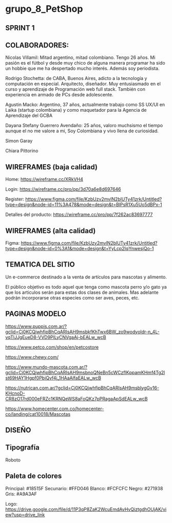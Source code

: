 # grupo_8_PetShop

SPRINT 1
--------

COLABORADORES:
--------------
Nicolas Villamil: Mitad argentino, mitad colombiano. Tengo 26 años. Mi pasión es el fútbol y desde muy chico de alguna manera programar ha sido un hobbie que me ha despertado mucho interés. Además soy periodista. 

Rodrigo Stochetta: de CABA, Buenos Aires, adicto a la tecnología y computación en especial. Arquitecto, diseñador. Muy entusiasmado en el curso y aprendizaje de 
Programación web full stack. También con experiencia en armado de PCs desde adolescente.

Agustin Macko: Argentino, 37 años, actualmente trabajo como SS UX/UI en Laika (startup colombiana) y como maquetador para la Agencia de Aprendizaje del GCBA

Dayana Stefany Guerrero Avendaño: 25 años, valoro muchsismo el tiempo aunque el no me valore a mi, Soy Colombiana y vivo llena de curiosidad.

Simon Garay

Chiara Pittorino

WIREFRAMES (baja calidad)
---------------------------

Home: https://wireframe.cc/XRkVH4

Login: https://wireframe.cc/pro/pp/3d70a6e8d697646

Register: https://www.figma.com/file/KzbUzv2mvlN2blUTy41zrk/Untitled?type=design&node-id=11%3A478&mode=design&t=BlPsR1Xu5Uo5dBPx-1

Detalles del producto: https://wireframe.cc/pro/pp/7f262ac83697777


WIREFRAMES (alta calidad)
------------------------
Figma: https://www.figma.com/file/KzbUzv2mvlN2blUTy41zrk/Untitled?type=design&node-id=0%3A1&mode=design&t=YyLcp2IqYnwesjQo-1


TEMATICA DEL SITIO
------------------

Un e-commerce destinado a la venta de artículos para mascotas y alimento.

El público objetivo es todo aquel que tenga como mascota perro y/o gato ya que los articulos serán para estas dos clases de animales. Mas adelante podrán incorporarse otras especies como ser aves, peces, etc.

PAGINAS MODELO
--------------

https://www.puppis.com.ar/?gclid=Cj0KCQjwhfipBhCqARIsAH9msbkfKhTwx6BW_zo9wodyoIdr-n_4L-vqTlJJgEueD8-VVD9PlLyCNVgaAj-bEALw_wcB

https://www.petco.com/shop/en/petcostore

https://www.chewy.com/

https://www.mundo-mascota.com.ar/?gclid=Cj0KCQjwhfipBhCqARIsAH9msbnoQNeBn5cWCzflKppamKHmf4Tg2lst69HAY1Hgpf0PbiQvf4j_1HAaAlfaEALw_wcB

https://nutrican.com.ar/?gclid=Cj0KCQjwhfipBhCqARIsAH9msblygGv16-KHcnoD-CR8zO17rd000eFRZc1KRNQeWS8aFoQKz7pPRagaApSdEALw_wcB

https://www.homecenter.com.co/homecenter-co/landing/cat10018/Mascotas

DISEÑO
------

Tipografía 
------
Roboto

Paleta de colores
------
Principal: #18515F
Secunario: #FFD046
Blanco: #FCFCFC
Negro: #271938
Gris: #A9A3AF

Logo:
https://drive.google.com/file/d/11P3qP8ZaK2WcuEmdAvHvQiztgdhOUjAK/view?usp=drive_link
